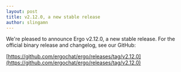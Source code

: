 ```yaml
---
layout: post
title: v2.12.0, a new stable release
author: slingamn
---
```

We're pleased to announce Ergo v2.12.0, a new stable release. For the official binary release and changelog, see our GitHub:

[https://github.com/ergochat/ergo/releases/tag/v2.12.0](https://github.com/ergochat/ergo/releases/tag/v2.12.0)
